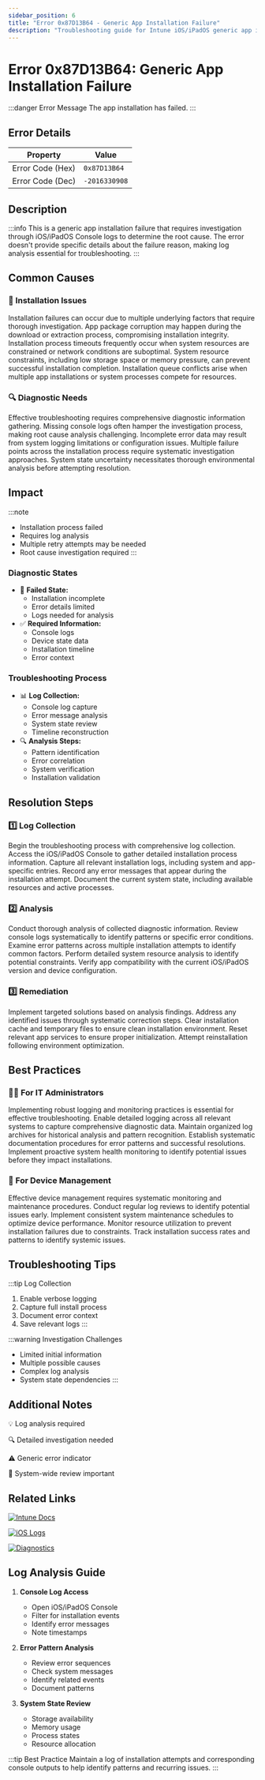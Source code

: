 ```yaml
---
sidebar_position: 6
title: "Error 0x87D13B64 - Generic App Installation Failure"
description: "Troubleshooting guide for Intune iOS/iPadOS generic app installation error 0x87D13B64"
---
```


# Error 0x87D13B64: Generic App Installation Failure

:::danger Error Message
The app installation has failed.
:::

## Error Details

<div class="error-details">

| Property | Value |
|----------|-------|
| Error Code (Hex) | `0x87D13B64` |
| Error Code (Dec) | `-2016330908` |

</div>

## Description

:::info
This is a generic app installation failure that requires investigation through iOS/iPadOS Console logs to determine the root cause. The error doesn't provide specific details about the failure reason, making log analysis essential for troubleshooting.
:::

## Common Causes

<div class="card-container">
<div class="cause-card">

### 📱 Installation Issues
Installation failures can occur due to multiple underlying factors that require thorough investigation. App package corruption may happen during the download or extraction process, compromising installation integrity. Installation process timeouts frequently occur when system resources are constrained or network conditions are suboptimal. System resource constraints, including low storage space or memory pressure, can prevent successful installation completion. Installation queue conflicts arise when multiple app installations or system processes compete for resources.

</div>
<div class="cause-card">

### 🔍 Diagnostic Needs
Effective troubleshooting requires comprehensive diagnostic information gathering. Missing console logs often hamper the investigation process, making root cause analysis challenging. Incomplete error data may result from system logging limitations or configuration issues. Multiple failure points across the installation process require systematic investigation approaches. System state uncertainty necessitates thorough environmental analysis before attempting resolution.

</div>
</div>

## Impact

:::note
- Installation process failed
- Requires log analysis
- Multiple retry attempts may be needed
- Root cause investigation required
:::

### Diagnostic States
- 🚫 **Failed State:**
  - Installation incomplete
  - Error details limited
  - Logs needed for analysis
- ✅ **Required Information:**
  - Console logs
  - Device state data
  - Installation timeline
  - Error context

### Troubleshooting Process
- 📊 **Log Collection:**
  - Console log capture
  - Error message analysis
  - System state review
  - Timeline reconstruction
- 🔍 **Analysis Steps:**
  - Pattern identification
  - Error correlation
  - System verification
  - Installation validation

## Resolution Steps

<div class="steps-container">

### 1️⃣ Log Collection
Begin the troubleshooting process with comprehensive log collection. Access the iOS/iPadOS Console to gather detailed installation process information. Capture all relevant installation logs, including system and app-specific entries. Record any error messages that appear during the installation attempt. Document the current system state, including available resources and active processes.

### 2️⃣ Analysis
Conduct thorough analysis of collected diagnostic information. Review console logs systematically to identify patterns or specific error conditions. Examine error patterns across multiple installation attempts to identify common factors. Perform detailed system resource analysis to identify potential constraints. Verify app compatibility with the current iOS/iPadOS version and device configuration.

### 3️⃣ Remediation
Implement targeted solutions based on analysis findings. Address any identified issues through systematic correction steps. Clear installation cache and temporary files to ensure clean installation environment. Reset relevant app services to ensure proper initialization. Attempt reinstallation following environment optimization.

</div>

## Best Practices

<div class="card-container">
<div class="practice-card">

### 👨‍💻 For IT Administrators
Implementing robust logging and monitoring practices is essential for effective troubleshooting. Enable detailed logging across all relevant systems to capture comprehensive diagnostic data. Maintain organized log archives for historical analysis and pattern recognition. Establish systematic documentation procedures for error patterns and successful resolutions. Implement proactive system health monitoring to identify potential issues before they impact installations.

</div>
<div class="practice-card">

### 📱 For Device Management
Effective device management requires systematic monitoring and maintenance procedures. Conduct regular log reviews to identify potential issues early. Implement consistent system maintenance schedules to optimize device performance. Monitor resource utilization to prevent installation failures due to constraints. Track installation success rates and patterns to identify systemic issues.

</div>
</div>

## Troubleshooting Tips

:::tip Log Collection
1. Enable verbose logging
2. Capture full install process
3. Document error context
4. Save relevant logs
:::

:::warning Investigation Challenges
- Limited initial information
- Multiple possible causes
- Complex log analysis
- System state dependencies
:::

## Additional Notes

<div class="notes-container">

💡 Log analysis required

🔍 Detailed investigation needed

⚠️ Generic error indicator

📱 System-wide review important

</div>

## Related Links

<div class="links-container">

[![Intune Docs](https://img.shields.io/badge/Intune-App_Troubleshooting-0078D4?style=for-the-badge&logo=microsoft)](https://docs.microsoft.com/en-us/mem/intune/apps/troubleshoot-app-install)

[![iOS Logs](https://img.shields.io/badge/Apple-Console_Logs-black?style=for-the-badge&logo=apple)](https://support.apple.com/guide/console/welcome/mac)

[![Diagnostics](https://img.shields.io/badge/Intune-Diagnostics-blue?style=for-the-badge&logo=microsoft)](https://docs.microsoft.com/en-us/mem/intune/fundamentals/help-desk-operators)

</div>

## Log Analysis Guide

1. **Console Log Access**
   - Open iOS/iPadOS Console
   - Filter for installation events
   - Identify error messages
   - Note timestamps

2. **Error Pattern Analysis**
   - Review error sequences
   - Check system messages
   - Identify related events
   - Document patterns

3. **System State Review**
   - Storage availability
   - Memory usage
   - Process states
   - Resource allocation

:::tip Best Practice
Maintain a log of installation attempts and corresponding console outputs to help identify patterns and recurring issues.
::: 
